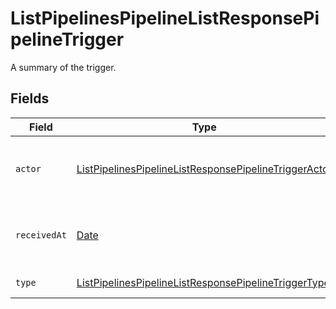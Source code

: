 # ListPipelinesPipelineListResponsePipelineTrigger

A summary of the trigger.


## Fields

| Field                                                                                                                                     | Type                                                                                                                                      | Required                                                                                                                                  | Description                                                                                                                               |
| ----------------------------------------------------------------------------------------------------------------------------------------- | ----------------------------------------------------------------------------------------------------------------------------------------- | ----------------------------------------------------------------------------------------------------------------------------------------- | ----------------------------------------------------------------------------------------------------------------------------------------- |
| `actor`                                                                                                                                   | [ListPipelinesPipelineListResponsePipelineTriggerActor](../../models/operations/listpipelinespipelinelistresponsepipelinetriggeractor.md) | :heavy_check_mark:                                                                                                                        | The user who triggered the Pipeline.                                                                                                      |
| `receivedAt`                                                                                                                              | [Date](https://developer.mozilla.org/en-US/docs/Web/JavaScript/Reference/Global_Objects/Date)                                             | :heavy_check_mark:                                                                                                                        | The date and time the trigger was received.                                                                                               |
| `type`                                                                                                                                    | [ListPipelinesPipelineListResponsePipelineTriggerType](../../models/operations/listpipelinespipelinelistresponsepipelinetriggertype.md)   | :heavy_check_mark:                                                                                                                        | The type of trigger.                                                                                                                      |